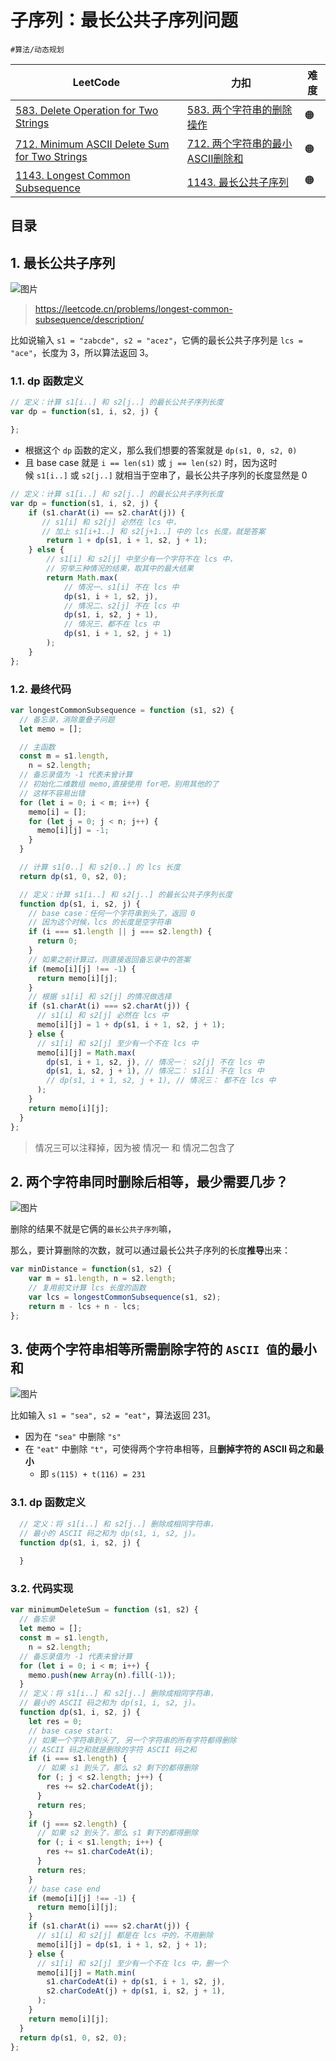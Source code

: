 
# 子序列：最长公共子序列问题

`#算法/动态规划` 

|LeetCode|力扣|难度|
|---|---|---|
|[583. Delete Operation for Two Strings](https://leetcode.com/problems/delete-operation-for-two-strings/)|[583. 两个字符串的删除操作](https://leetcode.cn/problems/delete-operation-for-two-strings/)|🟠|
|[712. Minimum ASCII Delete Sum for Two Strings](https://leetcode.com/problems/minimum-ascii-delete-sum-for-two-strings/)|[712. 两个字符串的最小ASCII删除和](https://leetcode.cn/problems/minimum-ascii-delete-sum-for-two-strings/)|🟠|
|[1143. Longest Common Subsequence](https://leetcode.com/problems/longest-common-subsequence/)|[1143. 最长公共子序列](https://leetcode.cn/problems/longest-common-subsequence/)|🟠|

## 目录
<!-- toc -->
 ## 1. 最长公共子序列 

![图片](https://832-1310531898.cos.ap-beijing.myqcloud.com/999.%20Obsidian@832/files/20241111-7.png)

> https://leetcode.cn/problems/longest-common-subsequence/description/

比如说输入 `s1 = "zabcde", s2 = "acez"`，它俩的最长公共子序列是 `lcs = "ace"`，长度为 3，所以算法返回 3。

### 1.1. dp 函数定义

```javascript
// 定义：计算 s1[i..] 和 s2[j..] 的最长公共子序列长度
var dp = function(s1, i, s2, j) {

};
```

- 根据这个 `dp` 函数的定义，那么我们想要的答案就是 `dp(s1, 0, s2, 0)`
- 且 base case 就是 `i == len(s1)` 或 `j == len(s2)` 时，因为这时候 `s1[i..]` 或 `s2[j..]` 就相当于空串了，最长公共子序列的长度显然是 0

```javascript
// 定义：计算 s1[i..] 和 s2[j..] 的最长公共子序列长度
var dp = function(s1, i, s2, j) {
    if (s1.charAt(i) == s2.charAt(j)) {
       // s1[i] 和 s2[j] 必然在 lcs 中， 
       // 加上 s1[i+1..] 和 s2[j+1..] 中的 lcs 长度，就是答案
        return 1 + dp(s1, i + 1, s2, j + 1);
    } else {
        // s1[i] 和 s2[j] 中至少有一个字符不在 lcs 中，
        // 穷举三种情况的结果，取其中的最大结果
        return Math.max(
            // 情况一、s1[i] 不在 lcs 中
            dp(s1, i + 1, s2, j),
            // 情况二、s2[j] 不在 lcs 中
            dp(s1, i, s2, j + 1),
            // 情况三、都不在 lcs 中
            dp(s1, i + 1, s2, j + 1)
        );
    }
};
```

### 1.2. 最终代码

```javascript hl:9,41
var longestCommonSubsequence = function (s1, s2) {
  // 备忘录，消除重叠子问题
  let memo = [];

  // 主函数
  const m = s1.length,
    n = s2.length;
  // 备忘录值为 -1 代表未曾计算
  // 初始化二维数组 memo,直接使用 for吧，别用其他的了
  // 这样不容易出错
  for (let i = 0; i < m; i++) {
    memo[i] = [];
    for (let j = 0; j < n; j++) {
      memo[i][j] = -1;
    }
  }

  // 计算 s1[0..] 和 s2[0..] 的 lcs 长度
  return dp(s1, 0, s2, 0);

  // 定义：计算 s1[i..] 和 s2[j..] 的最长公共子序列长度
  function dp(s1, i, s2, j) {
    // base case：任何一个字符串到头了，返回 0
    // 因为这个时候，lcs 的长度是空字符串
    if (i === s1.length || j === s2.length) {
      return 0;
    }
    // 如果之前计算过，则直接返回备忘录中的答案
    if (memo[i][j] !== -1) {
      return memo[i][j];
    }
    // 根据 s1[i] 和 s2[j] 的情况做选择
    if (s1.charAt(i) === s2.charAt(j)) {
      // s1[i] 和 s2[j] 必然在 lcs 中
      memo[i][j] = 1 + dp(s1, i + 1, s2, j + 1);
    } else {
      // s1[i] 和 s2[j] 至少有一个不在 lcs 中
      memo[i][j] = Math.max(
        dp(s1, i + 1, s2, j), // 情况一： s2[j] 不在 lcs 中
        dp(s1, i, s2, j + 1), // 情况二： s1[i] 不在 lcs 中
        // dp(s1, i + 1, s2, j + 1), // 情况三： 都不在 lcs 中
      );
    }
    return memo[i][j];
  }
};

```

> 情况三可以注释掉，因为被 情况一 和 情况二包含了

## 2. 两个字符串同时删除后相等，最少需要几步？

![图片](https://832-1310531898.cos.ap-beijing.myqcloud.com/999.%20Obsidian@832/files/20241111-8.png)

删除的结果不就是它俩的`最长公共子序列`嘛，

那么，要计算删除的次数，就可以通过最长公共子序列的长度**推导**出来：

```javascript hl:4
var minDistance = function(s1, s2) {
    var m = s1.length, n = s2.length;
    // 复用前文计算 lcs 长度的函数
    var lcs = longestCommonSubsequence(s1, s2);
    return m - lcs + n - lcs;
};
```

## 3. 使两个字符串相等所需删除字符的 `ASCII 值`的最小和

![图片](https://832-1310531898.cos.ap-beijing.myqcloud.com/999.%20Obsidian@832/files/20241111-9.png)

比如输入 `s1 = "sea", s2 = "eat"`，算法返回 231。
- 因为在 `"sea"` 中删除 `"s"`
- 在 `"eat"` 中删除 `"t"`，可使得两个字符串相等，且**删掉字符的 ASCII 码之和最小**
	- 即 `s(115) + t(116) = 231`

### 3.1. dp 函数定义

```javascript
  // 定义：将 s1[i..] 和 s2[j..] 删除成相同字符串，
  // 最小的 ASCII 码之和为 dp(s1, i, s2, j)。
  function dp(s1, i, s2, j) {
  
  }
```

### 3.2. 代码实现

```javascript hl:19,26,43
var minimumDeleteSum = function (s1, s2) {
  // 备忘录
  let memo = [];
  const m = s1.length,
    n = s2.length;
  // 备忘录值为 -1 代表未曾计算
  for (let i = 0; i < m; i++) {
    memo.push(new Array(n).fill(-1));
  }
  // 定义：将 s1[i..] 和 s2[j..] 删除成相同字符串，
  // 最小的 ASCII 码之和为 dp(s1, i, s2, j)。
  function dp(s1, i, s2, j) {
    let res = 0;
    // base case start:
    // 如果一个字符串到头了, 另一个字符串的所有字符都得删除
    // ASCII 码之和就是删除的字符 ASCII 码之和
    if (i === s1.length) {
      // 如果 s1 到头了，那么 s2 剩下的都得删除
      for (; j < s2.length; j++) {
        res += s2.charCodeAt(j);
      }
      return res;
    }
    if (j === s2.length) {
      // 如果 s2 到头了，那么 s1 剩下的都得删除
      for (; i < s1.length; i++) {
        res += s1.charCodeAt(i);
      }
      return res;
    }
    // base case end
    if (memo[i][j] !== -1) {
      return memo[i][j];
    }
    if (s1.charAt(i) === s2.charAt(j)) {
      // s1[i] 和 s2[j] 都是在 lcs 中的，不用删除
      memo[i][j] = dp(s1, i + 1, s2, j + 1);
    } else {
      // s1[i] 和 s2[j] 至少有一个不在 lcs 中，删一个
      memo[i][j] = Math.min(
        s1.charCodeAt(i) + dp(s1, i + 1, s2, j),
        s2.charCodeAt(j) + dp(s1, i, s2, j + 1),
      );
    }
    return memo[i][j];
  }
  return dp(s1, 0, s2, 0);
};
```

